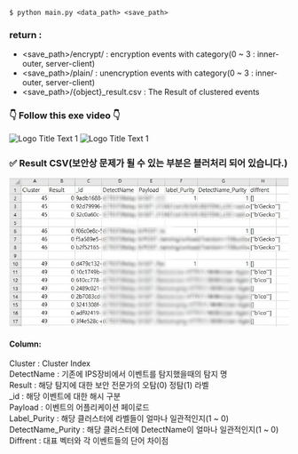 `$ python main.py <data_path> <save_path>`
### return : 
- <save_path>/encrypt/ : encryption events with category(0 ~ 3 : inner-outer, server-client)
- <save_path>/plain/ : unencryption events with category(0 ~ 3 : inner-outer, server-client) 
- <save_path>/{object}_result.csv : The Result of clustered events   


### 👇 Follow this exe video 👇


![](https://github.com/kookmin-sw/capstone-2021-18/tree/master/video_preprocessing.gif "Logo Title Text 1")
![](https://github.com/spectator05/capstone-2021-18/blob/master/image/video_preprocessing.gif  "Logo Title Text 1")

    
        
 ### ✅ Result CSV(보안상 문제가 될 수 있는 부분은 블러처리 되어 있습니다.)
    
    
 ![](https://github.com/MinSong1227/capstone-2021-18/blob/master/image/csv_result.jpg "Logo Title Text 1")
    
#### Column:   
 Cluster : Cluster Index   
 DetectName : 기존에 IPS장비에서 이벤트를 탐지했을때의 탐지 명   
 Result : 해당 탐지에 대한 보안 전문가의 오탐(0) 정탐(1) 라벨   
 _id : 해당 이벤트에 대한 해시 구분   
 Payload : 이벤트의 어플리케이션 페이로드    
 Label_Purity : 해당 클러스터에 라벨들이 얼마나 일관적인지(1 ~ 0)   
 DetectName_Purity : 해당 클러스터에 DetectName이 얼마나 일관적인지(1 ~ 0)   
 Diffrent : 대표 벡터와 각 이벤트들의 단어 차이점   
   
